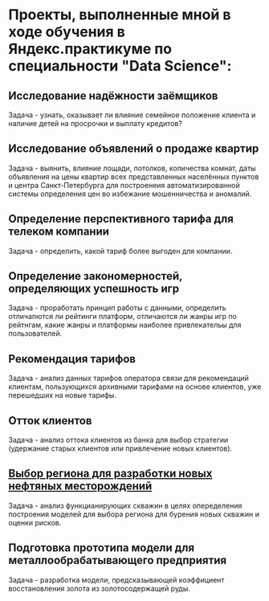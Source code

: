 # Проекты, выполненные мной в ходе обучения в Яндекс.практикуме по специальности "Data Science":

## Исследование надёжности заёмщиков
Задача - узнать, оказывает ли влияние семейное положение клиента и наличие детей на просрочки и выплату кредитов?


## Исследование объявлений о продаже квартир
Задача - выянить, влияние лощади, потолков, количества комнат, даты объявления на цены квартир всех представленных населённых пунктов и центра Санкт-Петербурга для построенеия автоматизированной системы определения цен во избежание мошенничества и аномалий.


## Определение перспективного тарифа для телеком компании
Задача - определить, какой тариф более выгоден для компании.


## Определение закономерностей, определяющих успешность игр
Задача - проработать принцип работы с данными, определить отличапются ли рейтинги платформ, отличаются ли жанры игр по рейтнгам, какие жанры и платформы наиболее привлекательы для пользователей.


## Рекомендация тарифов
Задача - анализ данных тарифов оператора связи для рекомендаций клиентам, пользующихся архивными тарифами на основе клиентов, уже перешедших на новые тарифы.


## Отток клиентов
Задача - анализ оттока клиентов из банка для выбор стратегии (удержание старых клиентов или привлечение новых клиентов).


## [Выбор региона для разработки новых нефтяных месторождений](https://github.com/Vladislav-Aksentev/my_data_science/tree/master/%D0%92%D1%8B%D0%B1%D0%BE%D1%80%20%D1%80%D0%B5%D0%B3%D0%B8%D0%BE%D0%BD%D0%B0%20%D0%B4%D0%BB%D1%8F%20%D1%80%D0%B0%D0%B7%D1%80%D0%B0%D0%B1%D0%BE%D1%82%D0%BA%D0%B8%20%D0%BD%D0%BE%D0%B2%D1%8B%D1%85%20%D0%BD%D0%B5%D1%84%D1%82%D1%8F%D0%BD%D1%8B%D1%85%20%D0%BC%D0%B5%D1%81%D1%82%D0%BE%D1%80%D0%BE%D0%B6%D0%B4%D0%B5%D0%BD%D0%B8%D0%B9)
Задача - анализ функцианирующих скважин в целях опеределения построения моделей для выбора региона для бурения новых скважин и оценки рисков.


## Подготовка прототипа модели для металлообрабатывающего предприятия
Задача - разработка модели, предсказывающей коэффициент восстановления золота из золотосодержащей руды.


